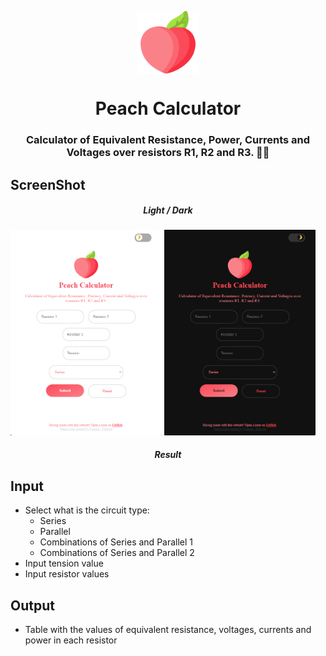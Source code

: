 <p align="center">
  <img align="center" width="100px" height="100px" src="src/logo.png">
  <h1 align="center">Peach Calculator<h3 align="center">Calculator of Equivalent Resistance, Power, Currents and Voltages over resistors R1, R2 and R3. 👨‍💻</h3>
</p>

## ScreenShot
  <h5 align="center">Light / Dark</h5>
  <img alt="Peach Light" width="48%" src="screenshots/light.png"/>
  <img alt="Peach Dark" width="48%" src="screenshots/dark.png"/>

  <h5 align="center">Result</h5>
  

## Input

- Select what is the circuit type:
  - Series
  - Parallel
  - Combinations of Series and Parallel 1
  - Combinations of Series and Parallel 2
- Input tension value
- Input resistor values

## Output

- Table with the values of equivalent resistance, voltages, currents and power in each resistor

